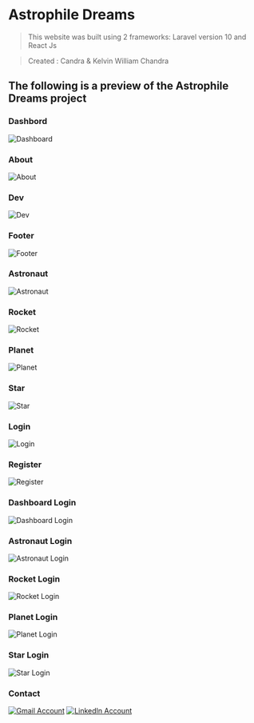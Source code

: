 # Astrophile Dreams
> This website was built using 2 frameworks: Laravel version 10 and React Js

> Created : Candra & Kelvin William Chandra

## The following is a preview of the Astrophile Dreams project
### Dashbord
![Dashboard](https://github.com/candra1525/Astrophiledream_Project_ReactJS_Laravel/blob/main/dashboard.png)

### About
![About](https://github.com/candra1525/Astrophiledream_Project_ReactJS_Laravel/blob/main/about.png)

### Dev
![Dev](https://github.com/candra1525/Astrophiledream_Project_ReactJS_Laravel/blob/main/dev.png)

### Footer 
![Footer](https://github.com/candra1525/Astrophiledream_Project_ReactJS_Laravel/blob/main/footer.png)

### Astronaut 
![Astronaut](https://github.com/candra1525/Astrophiledream_Project_ReactJS_Laravel/blob/main/astronaut.png)

### Rocket 
![Rocket](https://github.com/candra1525/Astrophiledream_Project_ReactJS_Laravel/blob/main/rocket.png)

### Planet 
![Planet](https://github.com/candra1525/Astrophiledream_Project_ReactJS_Laravel/blob/main/planet.png)

### Star 
![Star](https://github.com/candra1525/Astrophiledream_Project_ReactJS_Laravel/blob/main/star.png)

### Login
![Login](https://github.com/candra1525/Astrophiledream_Project_ReactJS_Laravel/blob/main/login.png)

### Register 
![Register](https://github.com/candra1525/Astrophiledream_Project_ReactJS_Laravel/blob/main/register.png)

### Dashboard Login
![Dashboard Login](https://github.com/candra1525/Astrophiledream_Project_ReactJS_Laravel/blob/main/dashboard_login.png)

### Astronaut Login
![Astronaut Login](https://github.com/candra1525/Astrophiledream_Project_ReactJS_Laravel/blob/main/astronaut_login.png)

### Rocket Login
![Rocket Login](https://github.com/candra1525/Astrophiledream_Project_ReactJS_Laravel/blob/main/rocket_login.png)

### Planet Login
![Planet Login](https://github.com/candra1525/Astrophiledream_Project_ReactJS_Laravel/blob/main/planet_login.png)

### Star Login
![Star Login](https://github.com/candra1525/Astrophiledream_Project_ReactJS_Laravel/blob/main/star_login.png)

### Contact
[![Gmail Account](https://github.com/candra1525/candra1525/blob/main/gmail_121x39.png)](mailto:candraandi2003@gmail.com)
[![LinkedIn Account](https://github.com/candra1525/candra1525/blob/main/linked_in_121x39.png)](https://www.linkedin.com/in/candra1525/)

